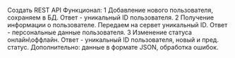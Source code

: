 Создать REST API
Функционал:
1 Добавление нового пользователя, сохраняем в БД. Ответ - уникальный ID пользователя.
2 Получение информации о пользователе. Передаем на сервет уникальный ID. Ответ - персональные данные пользователя.
3 Изменение статуса онлайн\оффлайн. Ответ - уникальный ID пользователя, новый и пред. статус.
Дополнительно: данные в формате JSON, обработка ошибок.
